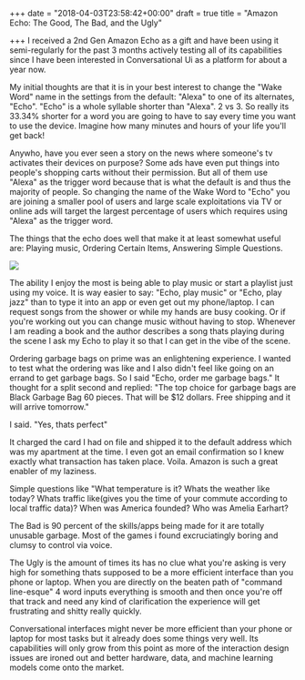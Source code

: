 +++
date = "2018-04-03T23:58:42+00:00"
draft = true
title = "Amazon Echo: The Good, The Bad, and the Ugly"

+++
I received a 2nd Gen Amazon Echo as a gift and have been using it semi-regularly for the past 3 months actively testing all of its capabilities since I have been interested in Conversational Ui as a platform for about a year now.

My initial thoughts are that it is in your best interest to change the "Wake Word" name in the settings from the default: "Alexa" to one of its alternates, "Echo". "Echo" is a whole syllable shorter than "Alexa". 2 vs 3. So really its 33.34% shorter for a word you are going to have to say every time you want to use the device. Imagine how many minutes and hours of your life you'll get back!

Anywho, have you ever seen a story on the news where someone's tv activates their devices on purpose? Some ads have even put things into people's shopping carts without their permission. But all of them use "Alexa" as the trigger word because that is what the default is and thus the majority of people. So changing the name of the Wake Word to "Echo" you are joining a smaller pool of users and large scale exploitations via TV or online ads will target the largest percentage of users which requires using "Alexa" as the trigger word.

The things that the echo does well that make it at least somewhat useful are: Playing music, Ordering Certain Items, Answering Simple Questions.

![](https://sitecdn.tvpage.com/live/users/1758166/canvas/1261/692/317069742-021261694.jpg)

The ability I enjoy the most is being able to play music or start a playlist just using my voice. It is way easier to say: "Echo, play music" or "Echo, play jazz" than to type it into an app or even get out my phone/laptop. I can request songs from the shower or while my hands are busy cooking. Or if you're working out you can change music without having to stop. Whenever I am reading a book and the author describes a song thats playing during the scene I ask my Echo to play it so that I can get in the vibe of the scene.

Ordering garbage bags on prime was an enlightening experience. I wanted to test what the ordering was like and I also didn't feel like going on an errand to get garbage bags. So I said "Echo, order me garbage bags." It thought for a split second and replied: "The top choice for garbage bags are Black Garbage Bag 60 pieces. That will be $12 dollars. Free shipping and it will arrive tomorrow."

I said. "Yes, thats perfect"

It charged the card I had on file and shipped it to the default address which was my apartment at the time. I even got an email confirmation so I knew exactly what transaction has taken place. Voila. Amazon is such a great enabler of my laziness.

Simple questions like "What temperature is it? Whats the weather like today? Whats traffic like(gives you the time of your commute according to local traffic data)? When was America founded? Who was Amelia Earhart?

The Bad is 90 percent of the skills/apps being made for it are totally unusable garbage. Most of the games i found excruciatingly boring and clumsy to control via voice.

The Ugly is the amount of times its has no clue what you're asking is very high for something thats supposed to be a more efficient interface than you phone or laptop. When you are directly on the beaten path of "command line-esque" 4 word inputs everything is smooth and then once you're off that track and need any kind of clarification the experience will get frustrating and shitty really quickly.

Conversational interfaces might never be more efficient than your phone or laptop for most tasks but it already does some things very well. Its capabilities will only grow from this point as more of the interaction design issues are ironed out and better hardware, data, and machine learning models come onto the market.